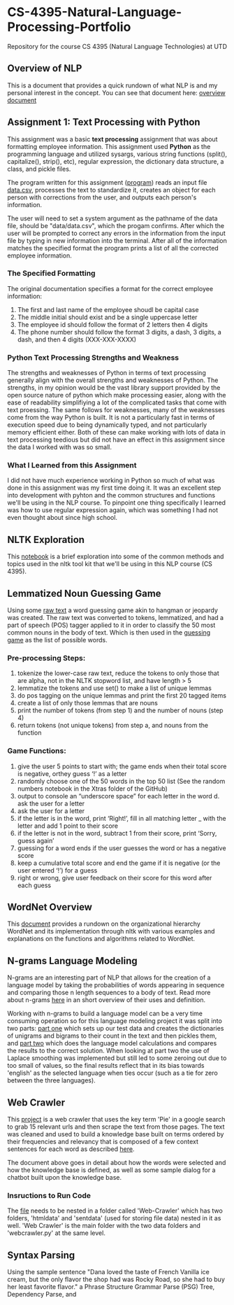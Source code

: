 # CS-4395-Natural-Language-Processing-Portfolio
Repository for the course CS 4395 (Natural Language Technologies) at UTD 

## Overview of NLP
This is a document that provides a quick rundown of what NLP is and my personal interest in the concept. You can see that document here: [overview document](Overview_of_NLP.pdf) 

## Assignment 1: Text Processing with Python

This assignment was a basic **text processing** assignment that was about formatting employee information. This assignment used **Python** as the programming language and utilized sysargs, various string functions (split(), capitalize(), strip(), etc), regular expression, the dictionary data structure, a class, and pickle files. 

The program written for this assignment ([program](Homework1/Homework1_jao180007.py)) reads an input file [data.csv](Homework1/data/data.csv), processes the text to standardize it, creates an object for each person with corrections from the user, and outputs each person's information.

The user will need to set a system argument as the pathname of the data file, should be "data/data.csv", which the progam confirms. After which the user will be prompted to correct any errors in the information from the input file by typing in new information into the terminal. After all of the information matches the specified format the program prints a list of all the corrected employee information. 

### The Specified Formatting

The original documentation specifies a format for the correct employee information:

1. The first and last name of the employee shoudl be capital case
2. The middle initial should exist and be a single uppercase letter 
3. The employee id should follow the format of 2 letters then 4 digits
4. The phone number should follow the format 3 digits, a dash, 3 digits, a dash, and then 4 digits (XXX-XXX-XXXX)

### Python Text Processing Strengths and Weakness 

The strengths and weaknesses of Python in terms of text processing generally align with the overall strengths and weaknesses of Python. The strengths, in my opinion would be the vast library support provided by the open source nature of python which make processing easier, along with the ease of readability simplifiying a lot of the complicated tasks that come with text proessing. The same follows for weaknesses, many of the weaknesses come from the way Python is built. It is not a particularly fast in terms of execution speed due to being dynamically typed, and not particularly memory efficient either. Both of these can make working with lots of data in text processing teedious but did not have an effect in this assignment since the data I worked with was so small. 

### What I Learned from this Assignment

I did not have much experience working in Python so much of what was done in this assignment was my first time doing it. It was an excellent step into development with pyhton and the common structures and functions we'll be using in the NLP course. To pinpoint one thing specifically I learned was how to use regular expression again, which was something I had not even thought about since high school.

## NLTK Exploration
This [notebook](NLTK-Exploration.pdf) is a brief exploration into some of the common methods and topics used in the nltk tool kit that we'll be using in this NLP course (CS 4395).

## Lemmatized Noun Guessing Game
Using some [raw text](Guessing-Game/anat19.txt) a word guessing game akin to hangman or jeopardy was created. The raw text was converted to tokens, lemmatized, and had a part of speech (POS) tagger applied to it in order to classify the 50 most common nouns in the body of text. Which is then used in the [guessing game](Guessing-Game/Guessing_Game.py) as the list of possible words. 

### Pre-processing Steps:

1. tokenize the lower-case raw text, reduce the tokens to only those that are alpha, not in
the NLTK stopword list, and have length > 5
2. lemmatize the tokens and use set() to make a list of unique lemmas
3. do pos tagging on the unique lemmas and print the first 20 tagged items 
4. create a list of only those lemmas that are nouns
5. print the number of tokens (from step 1) and the number of nouns (step 4) 
6. return tokens (not unique tokens) from step a, and nouns from the function

### Game Functions:
1. give the user 5 points to start with; the game ends when their total score is negative, orthey guess ‘!’ as a letter
2.  randomly choose one of the 50 words in the top 50 list (See the random numbers notebook in the Xtras folder of the GitHub)
3. output to console an “underscore space” for each letter in the word d. ask the user for a letter
4. ask the user for a letter
5. if the letter is in the word, print ‘Right!’, fill in all matching letter _ with the letter and add 1 point to their score
6. if the letter is not in the word, subtract 1 from their score, print ‘Sorry, guess again’
7. guessing for a word ends if the user guesses the word or has a negative score
8. keep a cumulative total score and end the game if it is negative (or the user entered ‘!’) for a guess
9. right or wrong, give user feedback on their score for this word after each guess

## WordNet Overview
This [document](WordNet-Overview.pdf) provides a rundown on the organizational hierarchy WordNet and its implementation through nltk with various examples and explanations on the functions and algorithms related to WordNet.

## N-grams Language Modeling
N-grams are an interesting part of NLP that allows for the creation of a language model by taking the probabilities of words appearing in sequence and comparing those n length sequences to a body of text. Read more about n-grams [here](n-grams/N-grams.pdf) in an short overview of their uses and definition. 

Working with n-grams to build a language model can be a very time consuming operation so for this language modeling project it was split into two parts: [part one](n-grams/program-1.py) which sets up our test data and creates the dictionaries of unigrams and bigrams to their count in the text and then pickles them, and [part two](n-grams/program-2.py) which does the language model calculations and compares the results to the correct solution. When looking at part two the use of Laplace smoothing was implemented but still led to some zeroing out due to too small of values, so the final results reflect that in its bias towards 'english' as the selected language when ties occur (such as a tie for zero between the three languages).

## Web Crawler
This [project](Web-Crawler/webcrawler.py) is a web crawler that uses the key term 'Pie' in a google search to grab 15 relevant urls and then scrape the text from those pages. The text was cleaned and used to build a knowledge base built on terms ordered by their frequencies and relevancy that is composed of a few context sentences for each word as described [here](Web-Crawler/Web_Crawler_Report.pdf). 

The document above goes in detail about how the words were selected and how the knowledge base is defined, as well as some sample dialog for a chatbot built upon the knowledge base. 

### Insructions to Run Code

The [file](Web-Crawler/webcrawler.py) needs to be nested in a folder called 'Web-Crawler' which has two folders, 'htmldata' and 'sentdata' (used for storing file data) nested in it as well. 'Web Crawler' is the main folder with the two data folders and 'webcrawler.py' at the same level.

## Syntax Parsing
Using the sample sentence "Dana loved the taste of French Vanilla ice cream, but the only flavor the shop had was Rocky Road, so she had to buy her least favorite flavor." a Phrase Structure Grammar Parse (PSG) Tree, Dependency Parse, and 